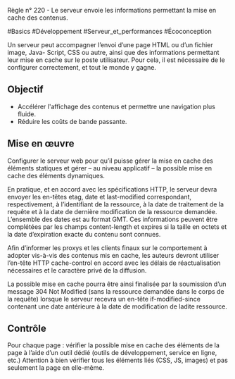 
Règle n° 220  - Le serveur envoie les informations permettant la mise en cache des contenus.

#Basics #Développement #Serveur_et_performances #Écoconception

Un serveur peut accompagner l’envoi d’une page HTML ou d’un fichier image, Java- Script, CSS ou autre, ainsi que des informations permettant leur mise en cache sur le poste utilisateur. Pour cela, il est nécessaire de le configurer correctement, et tout le monde y gagne.

Objectif
--------

*   Accélérer l'affichage des contenus et permettre une navigation plus fluide.
*   Réduire les coûts de bande passante.

Mise en œuvre
-------------

Configurer le serveur web pour qu’il puisse gérer la mise en cache des éléments statiques et gérer – au niveau applicatif – la possible mise en cache des éléments dynamiques.

En pratique, et en accord avec les spécifications HTTP, le serveur devra envoyer les en-têtes etag, date et last-modified correspondant, respectivement, à l’identifiant de la ressource, à la date de traitement de la requête et à la date de dernière modification de la ressource demandée. L’ensemble des dates est au format GMT. Ces informations peuvent être complétées par les champs content-length et expires si la taille en octets et la date d’expiration exacte du contenu sont connues.

Afin d’informer les proxys et les clients finaux sur le comportement à adopter vis-à-vis des contenus mis en cache, les auteurs devront utiliser l’en-tête HTTP cache-control en accord avec les délais de réactualisation nécessaires et le caractère privé de la diffusion.

La possible mise en cache pourra être ainsi finalisée par la soumission d’un message 304 Not Modified (sans la ressource demandée dans le corps de la requête) lorsque le serveur recevra un en-tête if-modified-since contenant une date antérieure à la date de modification de ladite ressource.

Contrôle
--------

Pour chaque page : vérifier la possible mise en cache des éléments de la page à l’aide d’un outil dédié (outils de développement, service en ligne, etc.) Attention à bien vérifier tous les éléments liés (CSS, JS, images) et pas seulement la page en elle-même.
